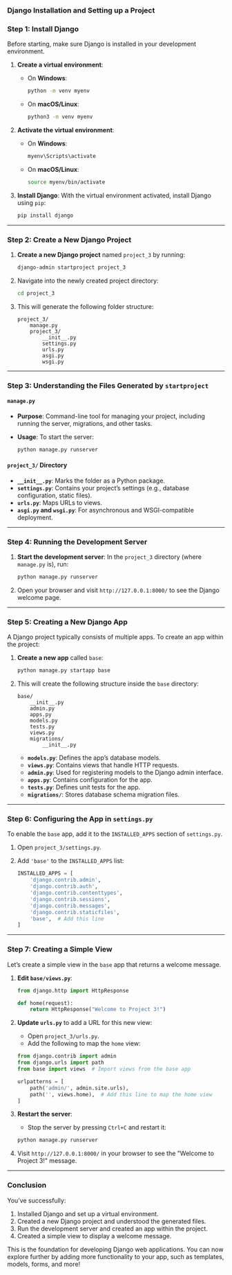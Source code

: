 ### **Django Installation and Setting up a Project**

### **Step 1: Install Django**

Before starting, make sure Django is installed in your development environment.

1.  **Create a virtual environment**:
    
    -   On **Windows**:
        
        ```bash
        python -m venv myenv
        
        ```
        
    -   On **macOS/Linux**:
        
        ```bash
        python3 -m venv myenv
        
        ```
        
2.  **Activate the virtual environment**:
    
    -   On **Windows**:
        
        ```bash
        myenv\Scripts\activate
        
        ```
        
    -   On **macOS/Linux**:
        
        ```bash
        source myenv/bin/activate
        
        ```
        
3.  **Install Django**: With the virtual environment activated, install Django using `pip`:
    
    ```bash
    pip install django
    
    ```
    

----------

### **Step 2: Create a New Django Project**

1.  **Create a new Django project** named `project_3` by running:
    
    ```bash
    django-admin startproject project_3
    
    ```
    
2.  Navigate into the newly created project directory:
    
    ```bash
    cd project_3
    
    ```
    
3.  This will generate the following folder structure:
    
    ```
    project_3/
        manage.py
        project_3/
            __init__.py
            settings.py
            urls.py
            asgi.py
            wsgi.py
    
    ```
    

----------

### **Step 3: Understanding the Files Generated by `startproject`**

#### **`manage.py`**

-   **Purpose**: Command-line tool for managing your project, including running the server, migrations, and other tasks.
-   **Usage**: To start the server:
    
    ```bash
    python manage.py runserver
    
    ```
    

#### **`project_3/` Directory**

-   **`__init__.py`**: Marks the folder as a Python package.
-   **`settings.py`**: Contains your project’s settings (e.g., database configuration, static files).
-   **`urls.py`**: Maps URLs to views.
-   **`asgi.py` and `wsgi.py`**: For asynchronous and WSGI-compatible deployment.

----------

### **Step 4: Running the Development Server**

1.  **Start the development server**: In the `project_3` directory (where `manage.py` is), run:
    
    ```bash
    python manage.py runserver
    
    ```
    
2.  Open your browser and visit `http://127.0.0.1:8000/` to see the Django welcome page.
    

----------

### **Step 5: Creating a New Django App**

A Django project typically consists of multiple apps. To create an app within the project:

1.  **Create a new app** called `base`:
    
    ```bash
    python manage.py startapp base
    
    ```
    
2.  This will create the following structure inside the `base` directory:
    
    ```
    base/
        __init__.py
        admin.py
        apps.py
        models.py
        tests.py
        views.py
        migrations/
            __init__.py
    
    ```
    
    -   **`models.py`**: Defines the app’s database models.
    -   **`views.py`**: Contains views that handle HTTP requests.
    -   **`admin.py`**: Used for registering models to the Django admin interface.
    -   **`apps.py`**: Contains configuration for the app.
    -   **`tests.py`**: Defines unit tests for the app.
    -   **`migrations/`**: Stores database schema migration files.

----------

### **Step 6: Configuring the App in `settings.py`**

To enable the `base` app, add it to the `INSTALLED_APPS` section of `settings.py`.

1.  Open `project_3/settings.py`.
2.  Add `'base'` to the `INSTALLED_APPS` list:
    
    ```python
    INSTALLED_APPS = [
        'django.contrib.admin',
        'django.contrib.auth',
        'django.contrib.contenttypes',
        'django.contrib.sessions',
        'django.contrib.messages',
        'django.contrib.staticfiles',
        'base',  # Add this line
    ]
    
    ```
    

----------

### **Step 7: Creating a Simple View**

Let’s create a simple view in the `base` app that returns a welcome message.

1.  **Edit `base/views.py`**:
    
    ```python
    from django.http import HttpResponse
    
    def home(request):
        return HttpResponse("Welcome to Project 3!")
    
    ```
    
2.  **Update `urls.py`** to add a URL for this new view:
    
    -   Open `project_3/urls.py`.
    -   Add the following to map the `home` view:
    
    ```python
    from django.contrib import admin
    from django.urls import path
    from base import views  # Import views from the base app
    
    urlpatterns = [
        path('admin/', admin.site.urls),
        path('', views.home),  # Add this line to map the home view
    ]
    
    ```
    
3.  **Restart the server**:
    
    -   Stop the server by pressing `Ctrl+C` and restart it:
    
    ```bash
    python manage.py runserver
    
    ```
    
4.  Visit `http://127.0.0.1:8000/` in your browser to see the "Welcome to Project 3!" message.
    

----------

### **Conclusion**

You’ve successfully:

1.  Installed Django and set up a virtual environment.
2.  Created a new Django project and understood the generated files.
3.  Run the development server and created an app within the project.
4.  Created a simple view to display a welcome message.

This is the foundation for developing Django web applications. You can now explore further by adding more functionality to your app, such as templates, models, forms, and more!
